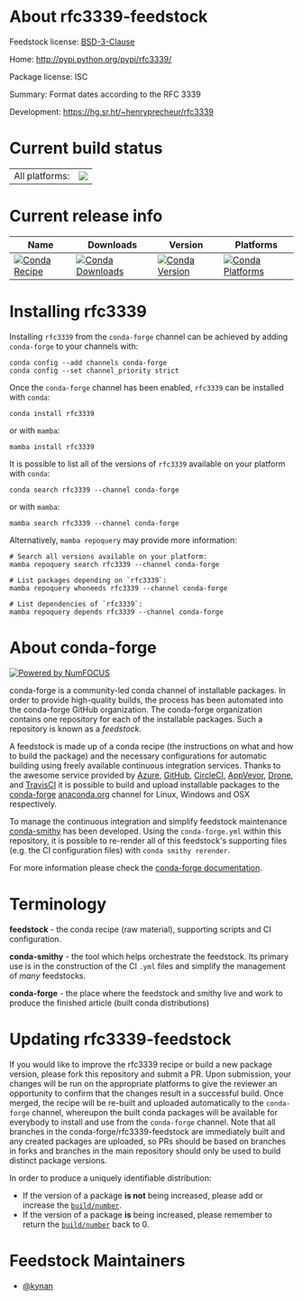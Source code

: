 About rfc3339-feedstock
=======================

Feedstock license: [BSD-3-Clause](https://github.com/conda-forge/rfc3339-feedstock/blob/main/LICENSE.txt)

Home: http://pypi.python.org/pypi/rfc3339/

Package license: ISC

Summary: Format dates according to the RFC 3339

Development: https://hg.sr.ht/~henryprecheur/rfc3339

Current build status
====================


<table><tr><td>All platforms:</td>
    <td>
      <a href="https://dev.azure.com/conda-forge/feedstock-builds/_build/latest?definitionId=3538&branchName=main">
        <img src="https://dev.azure.com/conda-forge/feedstock-builds/_apis/build/status/rfc3339-feedstock?branchName=main">
      </a>
    </td>
  </tr>
</table>

Current release info
====================

| Name | Downloads | Version | Platforms |
| --- | --- | --- | --- |
| [![Conda Recipe](https://img.shields.io/badge/recipe-rfc3339-green.svg)](https://anaconda.org/conda-forge/rfc3339) | [![Conda Downloads](https://img.shields.io/conda/dn/conda-forge/rfc3339.svg)](https://anaconda.org/conda-forge/rfc3339) | [![Conda Version](https://img.shields.io/conda/vn/conda-forge/rfc3339.svg)](https://anaconda.org/conda-forge/rfc3339) | [![Conda Platforms](https://img.shields.io/conda/pn/conda-forge/rfc3339.svg)](https://anaconda.org/conda-forge/rfc3339) |

Installing rfc3339
==================

Installing `rfc3339` from the `conda-forge` channel can be achieved by adding `conda-forge` to your channels with:

```
conda config --add channels conda-forge
conda config --set channel_priority strict
```

Once the `conda-forge` channel has been enabled, `rfc3339` can be installed with `conda`:

```
conda install rfc3339
```

or with `mamba`:

```
mamba install rfc3339
```

It is possible to list all of the versions of `rfc3339` available on your platform with `conda`:

```
conda search rfc3339 --channel conda-forge
```

or with `mamba`:

```
mamba search rfc3339 --channel conda-forge
```

Alternatively, `mamba repoquery` may provide more information:

```
# Search all versions available on your platform:
mamba repoquery search rfc3339 --channel conda-forge

# List packages depending on `rfc3339`:
mamba repoquery whoneeds rfc3339 --channel conda-forge

# List dependencies of `rfc3339`:
mamba repoquery depends rfc3339 --channel conda-forge
```


About conda-forge
=================

[![Powered by
NumFOCUS](https://img.shields.io/badge/powered%20by-NumFOCUS-orange.svg?style=flat&colorA=E1523D&colorB=007D8A)](https://numfocus.org)

conda-forge is a community-led conda channel of installable packages.
In order to provide high-quality builds, the process has been automated into the
conda-forge GitHub organization. The conda-forge organization contains one repository
for each of the installable packages. Such a repository is known as a *feedstock*.

A feedstock is made up of a conda recipe (the instructions on what and how to build
the package) and the necessary configurations for automatic building using freely
available continuous integration services. Thanks to the awesome service provided by
[Azure](https://azure.microsoft.com/en-us/services/devops/), [GitHub](https://github.com/),
[CircleCI](https://circleci.com/), [AppVeyor](https://www.appveyor.com/),
[Drone](https://cloud.drone.io/welcome), and [TravisCI](https://travis-ci.com/)
it is possible to build and upload installable packages to the
[conda-forge](https://anaconda.org/conda-forge) [anaconda.org](https://anaconda.org/)
channel for Linux, Windows and OSX respectively.

To manage the continuous integration and simplify feedstock maintenance
[conda-smithy](https://github.com/conda-forge/conda-smithy) has been developed.
Using the ``conda-forge.yml`` within this repository, it is possible to re-render all of
this feedstock's supporting files (e.g. the CI configuration files) with ``conda smithy rerender``.

For more information please check the [conda-forge documentation](https://conda-forge.org/docs/).

Terminology
===========

**feedstock** - the conda recipe (raw material), supporting scripts and CI configuration.

**conda-smithy** - the tool which helps orchestrate the feedstock.
                   Its primary use is in the construction of the CI ``.yml`` files
                   and simplify the management of *many* feedstocks.

**conda-forge** - the place where the feedstock and smithy live and work to
                  produce the finished article (built conda distributions)


Updating rfc3339-feedstock
==========================

If you would like to improve the rfc3339 recipe or build a new
package version, please fork this repository and submit a PR. Upon submission,
your changes will be run on the appropriate platforms to give the reviewer an
opportunity to confirm that the changes result in a successful build. Once
merged, the recipe will be re-built and uploaded automatically to the
`conda-forge` channel, whereupon the built conda packages will be available for
everybody to install and use from the `conda-forge` channel.
Note that all branches in the conda-forge/rfc3339-feedstock are
immediately built and any created packages are uploaded, so PRs should be based
on branches in forks and branches in the main repository should only be used to
build distinct package versions.

In order to produce a uniquely identifiable distribution:
 * If the version of a package **is not** being increased, please add or increase
   the [``build/number``](https://docs.conda.io/projects/conda-build/en/latest/resources/define-metadata.html#build-number-and-string).
 * If the version of a package **is** being increased, please remember to return
   the [``build/number``](https://docs.conda.io/projects/conda-build/en/latest/resources/define-metadata.html#build-number-and-string)
   back to 0.

Feedstock Maintainers
=====================

* [@kynan](https://github.com/kynan/)


